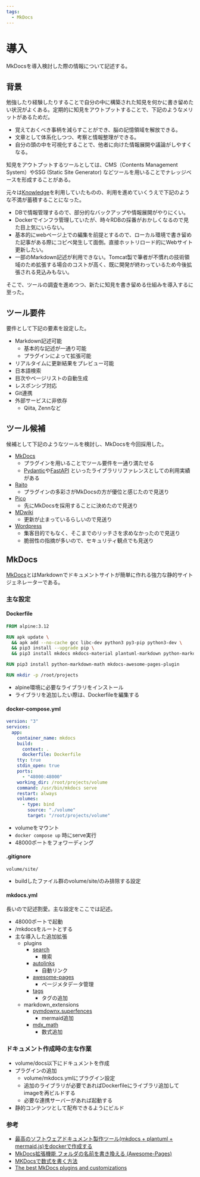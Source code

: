```yaml
---
tags:
  - MkDocs
---
```

# 導入
MkDocsを導入検討した際の情報について記述する。

## 背景
勉強したり経験したりすることで自分の中に構築された知見を何かに書き留めたい状況がよくある。定期的に知見をアウトプットすることで、下記のようなメリットがあるためだ。

- 覚えておくべき事柄を減らすことができ、脳の記憶領域を解放できる。
- 文章として体系化しつつ、考察と情報整理ができる。
- 自分の頭の中を可視化することで、他者に向けた情報展開や議論がしやすくなる。

知見をアウトプットするツールとしては、CMS（Contents Management System）やSSG (Static Site Generator) などツールを用いることでナレッジベースを形成することがある。

元々は[Knowledge](https://information-knowledge.support-project.org/ja/)を利用していたものの、利用を進めていくうえで下記のような不満が蓄積することになった。

- DBで情報管理するので、部分的なバックアップや情報展開がやりにくい。
- Dockerでインフラ管理していたが、時々RDBの採番がおかしくなるので見た目上気にいらない。
- 基本的にwebページ上での編集を前提とするので、ローカル環境で書き留めた記事がある際にコピペ発生して面倒。直接ホットリロード的にWebサイト更新したい。
- 一部のMarkdown記述が利用できない。Tomcat製で筆者が不慣れの技術領域のため拡張する場合のコストが高く、既に開発が終わっているため今後拡張される見込みもない。

そこで、ツールの調査を進めつつ、新たに知見を書き留める仕組みを導入するに至った。

## ツール要件

要件として下記の要素を設定した。

- Markdown記述可能
    - 基本的な記述が一通り可能
    - プラグインによって拡張可能
- リアルタイムに更新結果をプレビュー可能
- 日本語検索
- 目次やページリストの自動生成
- レスポンシブ対応
- Git連携
- 外部サービスに非依存
    - Qiita, Zennなど

## ツール候補
候補として下記のようなツールを検討し、MkDocsを今回採用した。

- [MkDocs](https://www.mkdocs.org/)
    - プラグインを用いることでツール要件を一通り満たせる
    - [Pydantic](https://docs.pydantic.dev/latest/)や[FastAPI](https://fastapi.tiangolo.com/ja/) といったライブラリリファレンスとしての利用実績がある
- [Raito](https://arnaud.at/raito/#/)
    - プラグインの多彩さがMkDocsの方が優位と感じたので見送り
- [Pico](https://picocms.org/)
    - 先にMkDocsを採用することに決めたので見送り
- [MDwiki](http://dynalon.github.io/mdwiki/#!index.md)
    - 更新が止まっているらしいので見送り
- [Wordpress](https://ja.wordpress.org/)
    - 集客目的でもなく、そこまでのリッチさを求めなかったので見送り
    - 脆弱性の指摘が多いので、セキュリティ観点でも見送り


## MkDocs
[MkDocs](https://www.mkdocs.org/)とはMarkdownでドキュメントサイトが簡単に作れる強力な静的サイトジェネレーターである。  

### 主な設定
#### Dockerfile
```Dockerfile
FROM alpine:3.12

RUN apk update \
  && apk add --no-cache gcc libc-dev python3 py3-pip python3-dev \
  && pip3 install --upgrade pip \
  && pip3 install mkdocs mkdocs-material plantuml-markdown python-markdown-math pygments pymdown-extensions

RUN pip3 install python-markdown-math mkdocs-awesome-pages-plugin

RUN mkdir -p /root/projects
```

- alpine環境に必要なライブラリをインストール
- ライブラリを追加したい際は、Dockerfileを編集する

#### docker-compose.yml
```yaml
version: "3"
services:
  app:
    container_name: mkdocs
    build:
      context: .
      dockerfile: Dockerfile
    tty: true
    stdin_open: true
    ports:
      - "48000:48000"
    working_dir: /root/projects/volume
    command: /usr/bin/mkdocs serve
    restart: always
    volumes:
      - type: bind
        source: "./volume"
        target: "/root/projects/volume"
```

- volumeをマウント
- `docker compose up` 時にserve実行
- 48000ポートをフォワーディング

#### .gitignore
```gitignore
volume/site/
```

- buildしたファイル群のvolume/site/のみ排除する設定

#### mkdocs.yml
長いので記述割愛。主な設定をここでは記述。

- 48000ポートで起動
- /mkdocsをルートとする
- 主な導入した追加拡張
    - plugins
        - [search](https://squidfunk.github.io/mkdocs-material/setup/setting-up-site-search/)
            - 検索
        - [autolinks](https://github.com/zachhannum/mkdocs-autolinks-plugin)
            - 自動リンク
        - [awesome-pages](https://github.com/lukasgeiter/mkdocs-awesome-pages-plugin)
            - ページメタデータ管理
        - [tags](https://squidfunk.github.io/mkdocs-material/setup/setting-up-tags/)
            - タグの追加
    - markdown_extensions
        - [pymdownx.superfences](https://facelessuser.github.io/pymdown-extensions/extensions/superfences/)
            - mermaid追加
        - [mdx_math](https://github.com/mitya57/python-markdown-math/tree/master)
            - 数式追加

### ドキュメント作成時の主な作業
- volume/docs以下にドキュメントを作成
- プラグインの追加
    - volume/mkdocs.ymlにプラグイン設定
    - 追加のライブラリが必要であればDockerfileにライブラリ追加してimageを再ビルドする
    - 必要な連携サーバーがあれば起動する
- 静的コンテンツとして配布できるようにビルド

### 参考
- [最高のソフトウェアドキュメント製作ツール(mkdocs + plantuml + mermaid.js)をdockerで作成する](https://qiita.com/ryohei_takasugi/items/d8110ebbb25e87a007ae)
- [MkDocs拡張機能 フォルダの名前を書き換える (Awesome-Pages)](https://kurotorimkdocs.gitlab.io/kurotorimemo/040-Documents/MkDocs/Extension/#awesome-pages)
- [MKDocsで数式を書く方法](https://enu23456.hatenablog.com/entry/2022/11/22/214014)
- [The best MkDocs plugins and customizations](https://chrieke.medium.com/the-best-mkdocs-plugins-and-customizations-fc820eb19759)